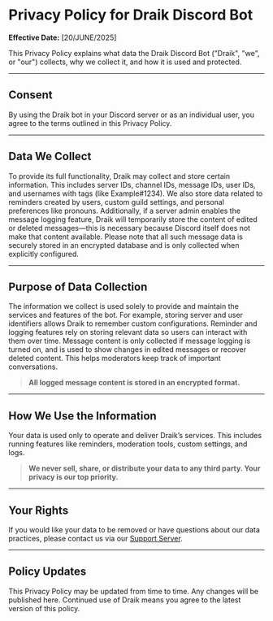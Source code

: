 # Privacy Policy for Draik Discord Bot

**Effective Date:** [20/JUNE/2025]

This Privacy Policy explains what data the Draik Discord Bot ("Draik", "we", or "our") collects, why we collect it, and how it is used and protected.

---

## Consent

By using the Draik bot in your Discord server or as an individual user, you agree to the terms outlined in this Privacy Policy.

---

## Data We Collect

To provide its full functionality, Draik may collect and store certain information. This includes server IDs, channel IDs, message IDs, user IDs, and usernames with tags (like Example#1234). We also store data related to reminders created by users, custom guild settings, and personal preferences like pronouns. Additionally, if a server admin enables the message logging feature, Draik will temporarily store the content of edited or deleted messages—this is necessary because Discord itself does not make that content available. Please note that all such message data is securely stored in an encrypted database and is only collected when explicitly configured.

---

## Purpose of Data Collection

The information we collect is used solely to provide and maintain the services and features of the bot. For example, storing server and user identifiers allows Draik to remember custom configurations. Reminder and logging features rely on storing relevant data so users can interact with them over time. Message content is only collected if message logging is turned on, and is used to show changes in edited messages or recover deleted content. This helps moderators keep track of important conversations.

> **All logged message content is stored in an encrypted format.**

---

## How We Use the Information

Your data is used only to operate and deliver Draik’s services. This includes running features like reminders, moderation tools, custom settings, and logs. 

> **We never sell, share, or distribute your data to any third party. Your privacy is our top priority.**

---

## Your Rights

If you would like your data to be removed or have questions about our data practices, please contact us via our [Support Server](https://discord.gg/bGaGFbMqAV).

---

## Policy Updates

This Privacy Policy may be updated from time to time. Any changes will be published here. Continued use of Draik means you agree to the latest version of this policy.
